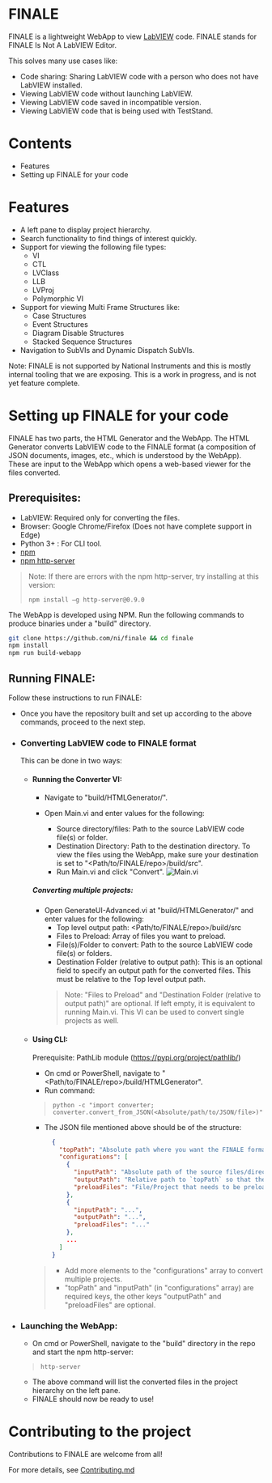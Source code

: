 # FINALE

FINALE is a lightweight WebApp to view [LabVIEW](https://www.ni.com/en-in/shop/labview.html) code. FINALE stands for FINALE Is Not A LabVIEW Editor.

This solves many use cases like:
  - Code sharing: Sharing LabVIEW code with a person who does not have LabVIEW installed.
  - Viewing LabVIEW code without launching LabVIEW.
  - Viewing LabVIEW code saved in incompatible version.
  - Viewing LabVIEW code that is being used with TestStand.

# Contents

- Features
- Setting up FINALE for your code

# Features

  - A left pane to display project hierarchy.
  - Search functionality to find things of interest quickly.
  - Support for viewing the following file types:
    - VI
    - CTL
    - LVClass
    - LLB
    - LVProj
    - Polymorphic VI
  - Support for viewing Multi Frame Structures like:
    - Case Structures
    - Event Structures
    - Diagram Disable Structures
    - Stacked Sequence Structures
  - Navigation to SubVIs and Dynamic Dispatch SubVIs.

Note: FINALE is not supported by National Instruments and this is mostly internal tooling that we are exposing. This is a work in progress, and is not yet feature complete.

# Setting up FINALE for your code

FINALE has two parts, the HTML Generator and the WebApp. The HTML Generator converts LabVIEW code to the FINALE format (a composition of JSON documents, images, etc., which is understood by the WebApp). These are input to the WebApp which opens a web-based viewer for the files converted. 
## Prerequisites: 
- LabVIEW: Required only for converting the files.
- Browser: Google Chrome/Firefox (Does not have complete support in Edge)
- Python 3+ : For CLI tool.
- [npm](https://www.npmjs.com/get-npm)
- [npm http-server](https://www.npmjs.com/package/http-server)
>Note: If there are errors with the npm http-server, try installing at this version:
>
>`npm install –g http-server@0.9.0`

The WebApp is developed using NPM. Run the following commands to produce binaries under a "build" directory.
```sh
git clone https://github.com/ni/finale && cd finale
npm install
npm run build-webapp
```

## Running FINALE:
Follow these instructions to run FINALE:
- Once you have the repository built and set up according to the above commands, proceed to the next step.

- ### Converting LabVIEW code to FINALE format
  This can be done in two ways:

    - #### Running the Converter VI: 
      - Navigate to "build/HTMLGenerator/".

      - Open Main.vi and enter values for the following:
        - Source directory/files: Path to the source LabVIEW code file(s) or folder.
        - Destination Directory: Path to the destination directory. To view the files using the WebApp, make sure your destination is set to "<Path/to/FINALE/repo>/build/src".
        - Run Main.vi and click "Convert".
      ![Main.vi](./docs/Main.vi.png)
      ##### Converting multiple projects:
        - Open GenerateUI-Advanced.vi at "build/HTMLGenerator/" and enter values for the following:
           - Top level output path: <Path/to/FINALE/repo>/build/src
           - Files to Preload: Array of files you want to preload.
           - File(s)/Folder to convert: Path to the source LabVIEW code file(s) or  folders.
           - Destination Folder (relative to output path): This is an optional field to specify an output path for the converted files. This must be relative to the Top level output path.
           > Note: "Files to Preload" and "Destination Folder (relative to output path)" are optional. If left empty, it is equivalent to running Main.vi. This VI can be used to convert single projects as well.

    - #### Using CLI:
      Prerequisite: PathLib module (https://pypi.org/project/pathlib/)

      - On cmd or PowerShell, navigate to "<Path/to/FINALE/repo>/build/HTMLGenerator".
      - Run command:
      > `python -c "import converter; converter.convert_from_JSON(<Absolute/path/to/JSON/file>)"`
      - The JSON file mentioned above should be of the structure:
        ```json
          {
            "topPath": "Absolute path where you want the FINALE format to be stored",
            "configurations": [
              {
                "inputPath": "Absolute path of the source files/directory that needs to be converted",
                "outputPath": "Relative path to `topPath` so that the output of the converter can be redirected to this path instead of the `topPath`",
                "preloadFiles": "File/Project that needs to be preloaded to load up the actual files that need to be converted"
              },
              {
                "inputPath": "...",
                "outputPath": "...",
                "preloadFiles": "..."
              },
              ...
            ]
          }
        ```
      >  - Add more elements to the "configurations" array to convert multiple projects.
      >  - "topPath" and "inputPath" (in "configurations" array) are required keys, the other keys "outputPath" and "preloadFiles" are optional.


- ### Launching the WebApp:
   - On cmd or PowerShell, navigate to the "build" directory in the repo and start the npm http-server:
   >`http-server` 
   - The above command will list the converted files in the project hierarchy on the left pane.
   - FINALE should now be ready to use!

# Contributing to the project

Contributions to FINALE are welcome from all!

For more details, see [Contributing.md](./Contributing.md)
